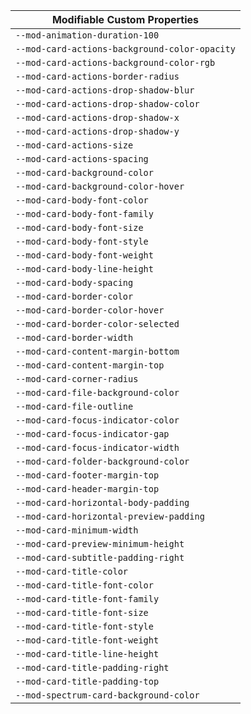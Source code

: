 | Modifiable Custom Properties |
| --- |
| `--mod-animation-duration-100` |
| `--mod-card-actions-background-color-opacity` |
| `--mod-card-actions-background-color-rgb` |
| `--mod-card-actions-border-radius` |
| `--mod-card-actions-drop-shadow-blur` |
| `--mod-card-actions-drop-shadow-color` |
| `--mod-card-actions-drop-shadow-x` |
| `--mod-card-actions-drop-shadow-y` |
| `--mod-card-actions-size` |
| `--mod-card-actions-spacing` |
| `--mod-card-background-color` |
| `--mod-card-background-color-hover` |
| `--mod-card-body-font-color` |
| `--mod-card-body-font-family` |
| `--mod-card-body-font-size` |
| `--mod-card-body-font-style` |
| `--mod-card-body-font-weight` |
| `--mod-card-body-line-height` |
| `--mod-card-body-spacing` |
| `--mod-card-border-color` |
| `--mod-card-border-color-hover` |
| `--mod-card-border-color-selected` |
| `--mod-card-border-width` |
| `--mod-card-content-margin-bottom` |
| `--mod-card-content-margin-top` |
| `--mod-card-corner-radius` |
| `--mod-card-file-background-color` |
| `--mod-card-file-outline` |
| `--mod-card-focus-indicator-color` |
| `--mod-card-focus-indicator-gap` |
| `--mod-card-focus-indicator-width` |
| `--mod-card-folder-background-color` |
| `--mod-card-footer-margin-top` |
| `--mod-card-header-margin-top` |
| `--mod-card-horizontal-body-padding` |
| `--mod-card-horizontal-preview-padding` |
| `--mod-card-minimum-width` |
| `--mod-card-preview-minimum-height` |
| `--mod-card-subtitle-padding-right` |
| `--mod-card-title-color` |
| `--mod-card-title-font-color` |
| `--mod-card-title-font-family` |
| `--mod-card-title-font-size` |
| `--mod-card-title-font-style` |
| `--mod-card-title-font-weight` |
| `--mod-card-title-line-height` |
| `--mod-card-title-padding-right` |
| `--mod-card-title-padding-top` |
| `--mod-spectrum-card-background-color` |